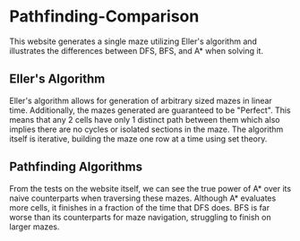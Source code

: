 # Pathfinding-Comparison
This website generates a single maze utilizing Eller's algorithm and illustrates the differences between DFS, BFS, and A* when solving it. 

## Eller's Algorithm
Eller's algorithm allows for generation of arbitrary sized mazes in linear time. Additionally, the mazes generated are guaranteed to be "Perfect". This means that any 2 cells have only 1 distinct path between them which also implies there are no cycles or isolated sections in the maze. The algorithm itself is iterative, building the maze one row at a time using set theory.

## Pathfinding Algorithms
From the tests on the website itself, we can see the true power of A* over its naive counterparts when traversing these mazes. Although A* evaluates more cells, it finishes in a fraction of the time that DFS does. BFS is far worse than its counterparts for maze navigation, struggling to finish on larger mazes. 
 

